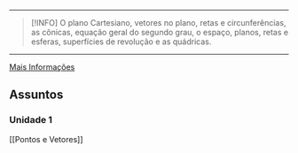 
---
>[!INFO]
>O plano Cartesiano, vetores no plano, retas e circunferências, as cônicas, equação geral do segundo grau, o espaço, planos, retas e esferas, superfícies de revolução e as quádricas.

---
[Mais Informações](https://sigaa.ufrn.br/sigaa/public/curso/relatorio_curriculo.jsf)

## Assuntos
### Unidade 1
[[Pontos e Vetores]]